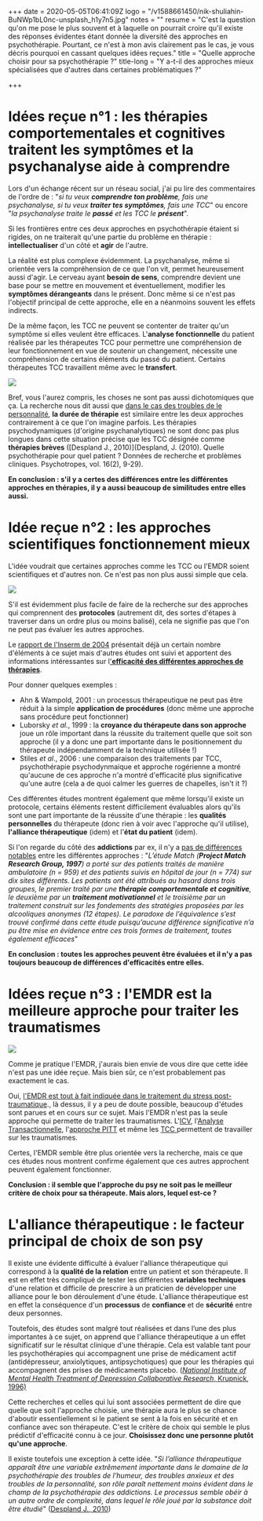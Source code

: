 +++
date = 2020-05-05T06:41:09Z
logo = "/v1588661450/nik-shuliahin-BuNWp1bL0nc-unsplash_h1y7n5.jpg"
notes = ""
resume = "C'est la question qu'on me pose le plus souvent et à laquelle on pourrait croire qu'il existe des réponses évidentes étant donnée la diversité des approches en psychothérapie. Pourtant, ce n'est à mon avis clairement pas le cas, je vous décris pourquoi en cassant quelques idées reçues."
title = "Quelle approche choisir pour sa psychothérapie ?"
title-long = "Y a-t-il des approches mieux spécialisées que d'autres dans certaines problématiques ?"

+++
# Idées reçue n°1 : les thérapies comportementales et cognitives traitent les symptômes et la psychanalyse aide à comprendre

Lors d'un échange récent sur un réseau social, j'ai pu lire des commentaires de l'ordre de  : "_si tu veux **comprendre ton problème**, fais une psychanalyse, si tu veux **traiter tes symptômes**, fais une TCC_" ou encore "_la psychanalyse traite le **passé** et les TCC le **présent**_".

Si les frontières entre ces deux approches en psychothérapie étaient si rigides, on ne traiterait qu'une partie du problème en thérapie : **intellectualiser** d'un côté et **agir** de l'autre.

La réalité est plus complexe évidemment. La psychanalyse, même si orientée vers la compréhension de ce que l'on vit, permet heureusement aussi d'agir. Le cerveau ayant **besoin de sens**, comprendre devient une base pour se mettre en mouvement et éventuellement, modifier les **symptômes dérangeants** dans le présent. Donc même si ce n'est pas l'objectif principal de cette approche, elle en a néanmoins souvent les effets indirects.

De la même façon, les TCC ne peuvent se contenter de traiter qu'un symptôme si elles veulent être efficaces. L'**analyse fonctionnelle** du patient réalisée par les thérapeutes TCC pour permettre une compréhension de leur fonctionnement en vue de soutenir un changement, nécessite une compréhension de certains éléments du passé du patient. Certains thérapeutes TCC travaillent même avec le **transfert**.

![](https://res.cloudinary.com/catherinetardella/v1588665411/raquel-martinez-SQM0sS0htzw-unsplash_uze0of.jpg)

Bref, vous l'aurez compris, les choses ne sont pas aussi dichotomiques que ça. La recherche nous dit aussi que [dans le cas des troubles de le personnalité](https://www.cairn.info/revue-psychotropes-2010-2-page-9.htm), **la durée de thérapie** est similaire entre les deux approches contrairement à ce que l'on imagine parfois. Les thérapies psychodynamiques (d'origine psychanalytiques) ne sont donc pas plus longues dans cette situation précise que les TCC désignée comme **thérapies brèves** ([Despland J., 2010)](Despland, J. (2010). Quelle psychothérapie pour quel patient ? Données de recherche et problèmes cliniques. Psychotropes, vol. 16(2), 9-29).

**En conclusion : s'il y a certes des différences entre les différentes approches en thérapies, il y a aussi beaucoup de similitudes entre elles aussi.** 

# Idée reçue n°2 : les approches scientifiques fonctionnement mieux

L'idée voudrait que certaines approches comme les TCC ou l'EMDR soient scientifiques et d'autres non. Ce n'est pas non plus aussi simple que cela.

![](https://res.cloudinary.com/catherinetardella/v1588666595/michael-longmire-L9EV3OogLh0-unsplash_sakuwf.jpg)

S'il est évidemment plus facile de faire de la recherche sur des approches qui comprennent des **protocoles** (autrement dit, des sortes d'étapes à traverser dans un ordre plus ou moins balisé), cela ne signifie pas que l'on ne peut pas évaluer les autres approches.

Le [rapport de l'Inserm de 2004](http://www.ipubli.inserm.fr/bitstream/handle/10608/146/expcol_2004_psychotherapie.pdf?sequence=1) présentait déjà un certain nombre d'éléments à ce sujet mais d'autres études ont suivi et apportent des informations intéressantes sur l['**efficacité des différentes approches de thérapies**](https://www.researchgate.net/publication/20472319_National_Institute_of_Mental_Health_Treatment_of_Depression_Collaborative_Research_Program_General_effectiveness_of_treatments).

Pour donner quelques exemples :

* Ahn & Wampold, 2001 : un processus thérapeutique ne peut pas être réduit à la simple **application de procédures** (donc même une approche sans procédure peut fonctionner)
* Luborsky _et al._, 1999 : la **croyance du thérapeute dans son approche** joue un rôle important dans la réussite du traitement quelle que soit son approche (il y a donc une part importante dans le positionnement du thérapeute indépendamment de la technique utilisée !)
* Stiles _et al_., 2006 : une comparaison des traitements par TCC, psychothérapie psychodynmaique et approche rogérienne a montré qu'aucune de ces approche n'a montré d'efficacité plus significative qu'une autre (cela a de quoi calmer les guerres de chapelles, isn't it ?)

Ces différentes études montrent également que même lorsqu'il existe un protocole, certains éléments restent difficilement évaluables alors qu'ils sont une part importante de la réussite d'une thérapie : les **qualités personnelles** du thérapeute (donc rien à voir avec l'approche qu'il utilise), **l'alliance thérapeutique** (idem) et l'**état du patient** (idem).

Si l'on regarde du côté des **addictions** par ex, il n'y a [pas de différences notables](https://www.cairn.info/revue-psychotropes-2010-2-page-9.htm)  entre les différentes approches : "_L’étude Match (**Project Match Research Group, 1997**) a porté sur des patients traités de manière ambulatoire (n = 959) et des patients suivis en hôpital de jour (n = 774) sur dix sites différents. Les patients ont été attribués au hasard dans trois groupes, le premier traité par une **thérapie comportementale et cognitive**, le deuxième par un **traitement motivationnel** et le troisième par un traitement construit sur les fondements des stratégies proposées par les alcooliques anonymes (12 étapes). Le paradoxe de l’équivalence s’est trouvé confirmé dans cette étude puisqu’aucune différence significative n’a pu être mise en évidence entre ces trois formes de traitement, toutes également efficaces_" 

**En conclusion : toutes les approches peuvent être évaluées et il n'y a pas toujours beaucoup de différences d'efficacités entre elles.**

# Idées reçue n°3 : l'EMDR est la meilleure approche pour traiter les traumatismes

![](https://res.cloudinary.com/catherinetardella/v1588775433/taha-ajmi-dCAKIpxs3eE-unsplash_n9zuoj.jpg)

Comme je pratique l'EMDR, j'aurais bien envie de vous dire que cette idée n'est pas une idée reçue. Mais bien sûr, ce n'est probablement pas exactement le cas.

Oui, [l'EMDR est tout à fait indiquée dans le traitement du stress post-traumatique](https://www.instagram.com/p/B_Ucd6UBBLX/)., là dessus, il y a peu de doute possible, beaucoup d'études sont parues et en cours sur ce sujet. Mais l'EMDR n'est pas la seule approche qui permette de traiter les traumatismes. L'[ICV](https://www.lexpress.fr/styles/psycho/therapie-breve-l-icv-permet-de-comprendre-comment-le-passe-affecte-le-present_1897506.html), l'[Analyse Transactionnelle](https://www.cairn.info/revue-actualites-en-analyse-transactionnelle-2008-3-page-1.htm), l'[approche PITT](http://www.irpt.ch/fr/formations--agenda.html?event=359) et même les [TCC ](http://www.psychologues-tcc-paris.com/le-syndrome-de-stress-post-traumatique/)permettent de travailler sur les traumatismes. 

Certes, l'EMDR semble être plus orientée vers la recherche, mais ce que ces études nous montrent confirme également que ces autres approchent peuvent également fonctionner.

**Conclusion : il semble que l'approche du psy ne soit pas le meilleur critère de choix pour sa thérapeute. Mais alors, lequel est-ce ?**

# L'alliance thérapeutique : le facteur principal de choix de son psy

Il existe une évidente difficulté à évaluer l'alliance thérapeutique qui correspond à la **qualité de la relation** entre un patient et son thérapeute. Il est en effet très compliqué de tester les différentes **variables techniques** d'une relation et difficile de prescrire à un praticien de développer une alliance pour le bon déroulement d'une étude. L'alliance thérapeutique est en effet la conséquence d'un **processus** de **confiance** et de **sécurité** entre deux personnes. 

Toutefois, des études sont malgré tout réalisées et dans l’une des plus importantes à ce sujet, on apprend que l'alliance thérapeutique a un effet significatif sur le résultat clinique d'une thérapie. Cela est valable tant pour les psychothérapies qui accompagnent une prise de médicament actif (antidépresseur, anxiolytiques, antipsychotiques) que pour les thérapies qui accompagnent des prises de médicaments placebo. ([_National Institute of Mental Health Treatment of Depression Collaborative Research_, Krupnick, 1996)](https://www.researchgate.net/publication/14503250_The_Role_of_the_Therapeutic_Alliance_in_Psychotherapy_and_Pharmacotherapy_Outcome_Findings_in_the_National_Institute_of_Mental_Health_Treatment_of_Depression_Collaborative_Research_Program)

Cette recherches et celles qui lui sont associées permettent de dire que quelle que soit l'approche choisie, une thérapie aura le plus se chance d'aboutir essentiellement si le patient se sent à la fois en sécurité et en confiance avec son thérapeute. C'est le critère de choix qui semble le plus prédictif d'efficacité connu à ce jour. **Choisissez donc une personne plutôt qu'une approche**.

Il existe toutefois une exception à cette idée. "_Si l’alliance thérapeutique apparaît être une variable extrêmement importante dans le domaine de la psychothérapie des troubles de l’humeur, des troubles anxieux et des troubles de la personnalité, son rôle paraît nettement moins évident dans le champ de la psychothérapie des addictions. Le processus semble obéir à un autre ordre de complexité, dans lequel le rôle joué par la substance doit être étudié_" ([Despland J., 2010](https://www.cairn.info/revue-psychotropes-2010-2-page-9.htm))